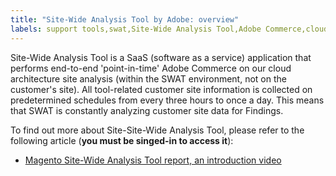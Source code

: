 ```yaml
---
title: "Site-Wide Analysis Tool by Adobe: overview"
labels: support tools,swat,Site-Wide Analysis Tool,Adobe Commerce,cloud architecture,Magento
---
```


Site-Wide Analysis Tool is a SaaS (software as a service) application that performs end-to-end 'point-in-time' Adobe Commerce on our cloud architecture site analysis (within the SWAT environment, not on the customer's site). All tool-related customer site information is collected on predetermined schedules from every three hours to once a day. This means that SWAT is constantly analyzing customer site data for Findings.

To find out more about Site-Site-Wide Analysis Tool, please refer to the following article (**you must be singed-in to access it**):

* [Magento Site-Wide Analysis Tool report, an introduction video](https://support.magento.com/hc/en-us/articles/360048980691-Magento-Site-Wide-Analysis-Tool-report-an-introduction-video)
